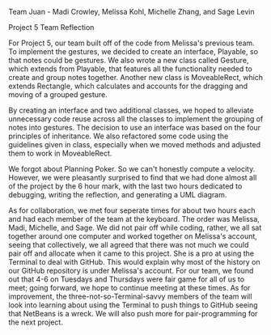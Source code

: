 Team Juan - Madi Crowley, Melissa Kohl, Michelle Zhang, and Sage Levin

Project 5 Team Reflection

For Project 5, our team built off of the code from Melissa's previous team. To implement the gestures, we decided to create an interface, Playable, so that notes could be gestures. We also wrote a new class called Gesture, which extends from Playable, that features all the functionality needed to create and group notes together. Another new class is MoveableRect, which extends Rectangle, which calculates and accounts for the dragging and moving of a grouped gesture. 

By creating an interface and two additional classes, we hoped to alleviate unnecessary code reuse across all the classes to implement the grouping of notes into gestures. The decision to use an interface was based on the four principles of inheritance. We also refactored some code using the guidelines given in class, especially when we moved methods and adjusted them to work in MoveableRect. 

We forgot about Planning Poker. So we can't honestly compute a velocity. However, we were pleasantly surprised to find that we had done almost all of the project by the 6 hour mark, with the last two hours dedicated to debugging, writing the reflection, and generating a UML diagram. 

As for collaboration, we met four seperate times for about two hours each and had each member of the team at the keyboard. The order was Melissa, Madi, Michelle, and Sage. We did not pair off while coding, rather, we all sat together around one computer and worked together on Melissa's account, seeing that collectively, we all agreed that there was not much we could pair off and allocate when it came to this project. She is a pro at using the Terminal to deal with GitHub. This would explain why most of the history on our GitHub repository is under Melissa's account. For our team, we found out that 4-6 on Tuesdays and Thursdays were fair game for all of us to meet; going forward, we hope to continue meeting at these times. As for improvement, the three-not-so-Terminal-savvy members of the team will look into learning about using the Terminal to push things to GitHub seeing that NetBeans is a wreck. We will also push more for pair-programming for the next project. 
